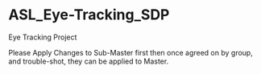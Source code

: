 # ASL_Eye-Tracking_SDP
Eye Tracking Project

Please Apply Changes to Sub-Master first then once agreed on by group, and trouble-shot, they can be applied to Master.
